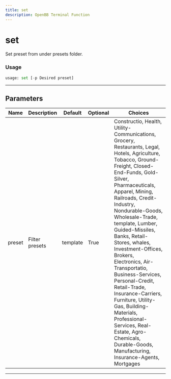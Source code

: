 ```yaml
---
title: set
description: OpenBB Terminal Function
---
```


# set

Set preset from under presets folder.

### Usage

```python
usage: set [-p Desired preset]
```

---

## Parameters

| Name | Description | Default | Optional | Choices |
| ---- | ----------- | ------- | -------- | ------- |
| preset | Filter presets | template | True | Constructio, Health, Utility-Communications, Grocery, Restaurants, Legal, Hotels, Agriculture, Tobacco, Ground-Freight, Closed-End-Funds, Gold-Silver, Pharmaceuticals, Apparel, Mining, Railroads, Credit-Industry, Nondurable-Goods, Wholesale-Trade, template, Lumber, Guided-Missiles, Banks, Retail-Stores, whales, Investment-Offices, Brokers, Electronics, Air-Transportatio, Business-Services, Personal-Credit, Retail-Trade, Insurance-Carriers, Furniture, Utility-Gas, Building-Materials, Professional-Services, Real-Estate, Agro-Chemicals, Durable-Goods, Manufacturing, Insurance-Agents, Mortgages |
---

